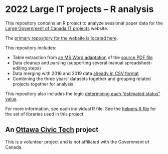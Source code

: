 # 2022 Large IT projects – R analysis

This repository contains an R project to analyze sessional paper data for the [Large Government of Canada IT projects](https://large-government-of-canada-it-projects.github.io/) website.

The [primary repository for the website is located here](https://github.com/YOWCT/large-government-of-canada-it-projects).

This repository includes:

* Table extraction from [an MS Word adaptation](https://github.com/sboots/2022-large-it-projects/blob/main/data/source/8530-441-13-505-b-rotated.docx) of the [source PDF file](https://large-government-of-canada-it-projects.github.io/pdf/8530-441-13-505-b.pdf)
* Data cleanup and parsing (supporting several manual spreadsheet-editing steps)
* Data merging with 2016 and 2019 data [already in CSV format](https://github.com/sboots/2022-large-it-projects/tree/main/data/source)
* Combining the three years' datasets together and grouping related projects together for analysis

This repository also includes the logic [determining each “estimated status” value](https://github.com/sboots/2022-large-it-projects/blob/main/compare-part-2.R#L139-L156).

For more information, see each individual R file. See the [helpers.R file](https://github.com/sboots/2022-large-it-projects/blob/main/helpers.R#L3-L5) for the set of libraries used in this project.

## An [Ottawa Civic Tech](https://ottawacivictech.ca/) project

This is a volunteer project and is not affiliated with the Government of Canada.
